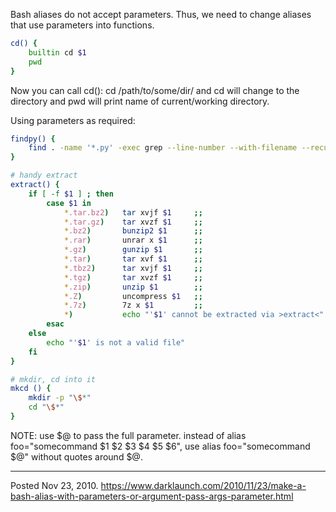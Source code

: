 Bash aliases do not accept parameters. Thus, we need to change aliases that use parameters into functions.

```sh
cd() {
    builtin cd $1
    pwd
}
```

Now you can call cd(): cd /path/to/some/dir/ and cd will change to the directory and pwd will print name of current/working directory.

Using parameters as required:

```sh
findpy() {
    find . -name '*.py' -exec grep --line-number --with-filename --recursive "$1" {} \; ;
}
```

```sh
# handy extract
extract() {
    if [ -f $1 ] ; then
        case $1 in
            *.tar.bz2)   tar xvjf $1     ;;
            *.tar.gz)    tar xvzf $1     ;;
            *.bz2)       bunzip2 $1      ;;
            *.rar)       unrar x $1      ;;
            *.gz)        gunzip $1       ;;
            *.tar)       tar xvf $1      ;;
            *.tbz2)      tar xvjf $1     ;;
            *.tgz)       tar xvzf $1     ;;
            *.zip)       unzip $1        ;;
            *.Z)         uncompress $1   ;;
            *.7z)        7z x $1         ;;
            *)           echo "'$1' cannot be extracted via >extract<" ;;
        esac
    else
        echo "'$1' is not a valid file"
    fi
}
```

```sh
# mkdir, cd into it
mkcd () {
    mkdir -p "\$*"
    cd "\$*"
}
```

NOTE: use $@ to pass the full parameter. instead of alias foo="somecommand $1 $2 $3 $4 $5 $6", use alias foo="somecommand $@" without quotes around $@.

---


Posted Nov 23, 2010.
https://www.darklaunch.com/2010/11/23/make-a-bash-alias-with-parameters-or-argument-pass-args-parameter.html
